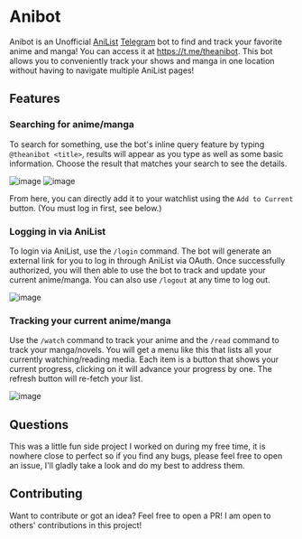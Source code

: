 # Anibot
Anibot is an Unofficial [AniList](https://anilist.co/home) [Telegram](https://telegram.org/) bot to find and track your favorite anime and manga! You can access it at https://t.me/theanibot. This bot allows you to conveniently track your shows and manga in one location without having to navigate multiple AniList pages!


## Features
### Searching for anime/manga
To search for something, use the bot's inline query feature by typing `@theanibot <title>`, results will appear as you type as well as some basic information. Choose the result that matches your search to see the details.

![image](https://user-images.githubusercontent.com/16810779/106393456-2f683e00-63c5-11eb-9845-c8460646009d.png)
![image](https://user-images.githubusercontent.com/16810779/106393473-460e9500-63c5-11eb-9e50-8e8a2d55aade.png)

From here, you can directly add it to your watchlist using the `Add to Current` button. (You must log in first, see below.)

### Logging in via AniList
To login via AniList, use the `/login` command. The bot will generate an external link for you to log in through AniList via OAuth. Once successfully authorized, you will then able to use the bot to track and update your current anime/manga. You can also use `/logout` at any time to log out.

![image](https://user-images.githubusercontent.com/16810779/106393589-fbd9e380-63c5-11eb-8473-2f4434ed616d.png)

### Tracking your current anime/manga
Use the `/watch` command to track your anime and the `/read` command to track your manga/novels. You will get a menu like this that lists all your currently watching/reading media. Each item is a button that shows your current progress, clicking on it will advance your progress by one. The refresh button will re-fetch your list.

![image](https://user-images.githubusercontent.com/16810779/106393693-a05c2580-63c6-11eb-9511-040e90b186b2.png)

## Questions
This was a little fun side project I worked on during my free time, it is nowhere close to perfect so if you find any bugs, please feel free to open an issue, I'll gladly take a look and do my best to address them.

## Contributing
Want to contribute or got an idea? Feel free to open a PR! I am open to others' contributions in this project!

